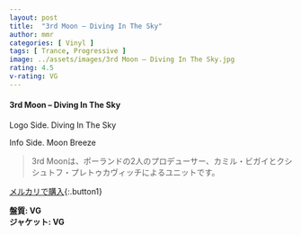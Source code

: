 ```yaml
---
layout: post
title:  "3rd Moon – Diving In The Sky"
author: mmr
categories: [ Vinyl ]
tags: [ Trance, Progressive ]
image: ../assets/images/3rd Moon – Diving In The Sky.jpg
rating: 4.5
v-rating: VG
---
```


#### 3rd Moon – Diving In The Sky

Logo Side. Diving In The Sky

Info Side. Moon Breeze

> 3rd Moonは、ポーランドの2人のプロデューサー、カミル・ビガイとクシシュトフ・プレトゥカヴィッチによるユニットです。


[メルカリで購入](https://jp.mercari.com/item/m14981845406){:.button1}

<div class="mt-4 mb-4 d-flex align-items-center">
<strong class="mr-1">盤質: VG</strong>
</div>
<div class="mt-4 mb-4 d-flex align-items-center">
<strong class="mr-1">ジャケット: VG</strong>
</div>
